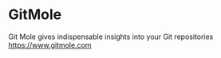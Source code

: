 # GitMole

Git Mole gives indispensable insights into your Git repositories
https://www.gitmole.com
